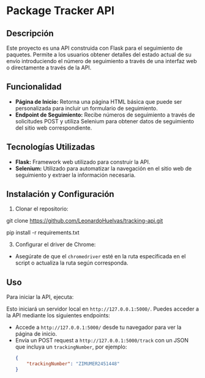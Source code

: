 # Package Tracker API

## Descripción
Este proyecto es una API construida con Flask para el seguimiento de paquetes. Permite a los usuarios obtener detalles del estado actual de su envío introduciendo el número de seguimiento a través de una interfaz web o directamente a través de la API.

## Funcionalidad
- **Página de Inicio:** Retorna una página HTML básica que puede ser personalizada para incluir un formulario de seguimiento.
- **Endpoint de Seguimiento:** Recibe números de seguimiento a través de solicitudes POST y utiliza Selenium para obtener datos de seguimiento del sitio web correspondiente.

## Tecnologías Utilizadas
- **Flask:** Framework web utilizado para construir la API.
- **Selenium:** Utilizado para automatizar la navegación en el sitio web de seguimiento y extraer la información necesaria.

## Instalación y Configuración
1. Clonar el repositorio:

git clone https://github.com/LeonardoHuelvas/tracking-api.git

pip install -r requirements.txt

3. Configurar el driver de Chrome:
- Asegúrate de que el `chromedriver` esté en la ruta especificada en el script o actualiza la ruta según corresponda.

## Uso
Para iniciar la API, ejecuta:


Esto iniciará un servidor local en `http://127.0.0.1:5000/`. Puedes acceder a la API mediante los siguientes endpoints:
- Accede a `http://127.0.0.1:5000/` desde tu navegador para ver la página de inicio.
- Envía un POST request a `http://127.0.0.1:5000/track` con un JSON que incluya un `trackingNumber`, por ejemplo:
  ```json
  {
      "trackingNumber": "ZIMUMER2451448"
  }


